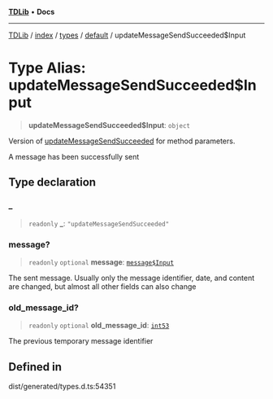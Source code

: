 [**TDLib**](../../../../../../README.md) • **Docs**

***

[TDLib](../../../../../../modules.md) / [index](../../../../../README.md) / [types](../../../README.md) / [default](../README.md) / updateMessageSendSucceeded$Input

# Type Alias: updateMessageSendSucceeded$Input

> **updateMessageSendSucceeded$Input**: `object`

Version of [updateMessageSendSucceeded](updateMessageSendSucceeded.md) for method parameters.

A message has been successfully sent

## Type declaration

### \_

> `readonly` **\_**: `"updateMessageSendSucceeded"`

### message?

> `readonly` `optional` **message**: [`message$Input`](message$Input.md)

The sent message. Usually only the message identifier, date, and content are changed, but almost all other fields can also change

### old\_message\_id?

> `readonly` `optional` **old\_message\_id**: [`int53`](int53.md)

The previous temporary message identifier

## Defined in

dist/generated/types.d.ts:54351
